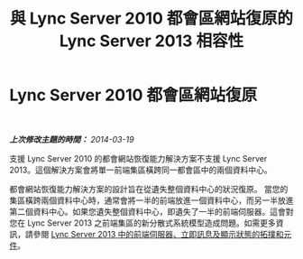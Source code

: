 ﻿---
title: 與 Lync Server 2010 都會區網站復原的 Lync Server 2013 相容性
TOCTitle: Lync Server 2010 都會區網站復原
ms:assetid: 18673ff6-b664-4a57-a89b-cbda8b129e6a
ms:mtpsurl: https://technet.microsoft.com/zh-tw/library/JJ204715(v=OCS.15)
ms:contentKeyID: 49290224
ms.date: 08/10/2015
mtps_version: v=OCS.15
ms.translationtype: HT
---

# Lync Server 2010 都會區網站復原

 

_**上次修改主題的時間：** 2014-03-19_

支援 Lync Server 2010 的都會網站恢復能力解決方案不支援 Lync Server 2013。這個解決方案會將單一前端集區橫跨同一都會區中的兩個資料中心。

都會網站恢復能力解決方案的設計旨在從遺失整個資料中心的狀況復原。 當您的集區橫跨兩個資料中心時，通常會將一半的前端放進一個資料中心，而另一半放進第二個資料中心。如果您遺失整個資料中心，即遺失了一半的前端伺服器。這會對您在 Lync Server 2013 之前端集區的新分散式系統模型造成問題。如需更多資訊，請參閱 [Lync Server 2013 中的前端伺服器、立即訊息及顯示狀態的拓撲和元件](lync-server-2013-topologies-and-components-for-front-end-servers-instant-messaging-and-presence.md)。

